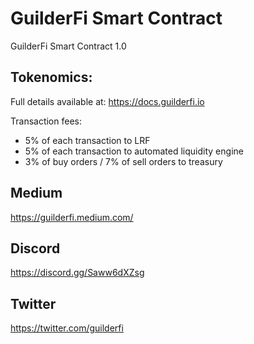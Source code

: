 # GuilderFi Smart Contract

GuilderFi Smart Contract 1.0

## Tokenomics:

Full details available at:
https://docs.guilderfi.io

Transaction fees:
* 5% of each transaction to LRF
* 5% of each transaction to automated liquidity engine
* 3% of buy orders / 7% of sell orders to treasury

## Medium

https://guilderfi.medium.com/

## Discord

https://discord.gg/Saww6dXZsg

## Twitter

https://twitter.com/guilderfi